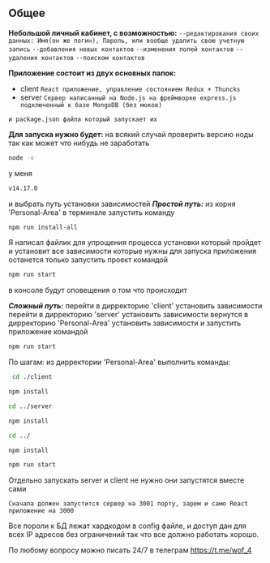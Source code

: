 ## Общее

**Небольшой личный кабинет, с возможностью:**
`--редактирования своих данных: Имя(он же логин), Пароль, или вообще удалить свою учетную запись`
`--добавления новых контактов`
`--изменения полей контактов`
`--удаления контактов`
`--поиском контактов`

**Приложение состоит из двух основных папок:** 
- client `React приложение, управление состоянием Redux + Thuncks` 
- server `Сервер написанный на Node.js на фреймворке express.js подключенный к базе MongoDB (без моков)`

`и package.json файла который запускает их`

**Для запуска нужно будет:**
на всякий случай проверить версию ноды так как может что нибудь не заработать

```sh
node -v
```

у меня

```sh
v14.17.0
```
и выбрать путь установки зависимостей
***Простой путь:***
из корня 'Personal-Area' в терминале запустить команду 
```sh
npm run install-all
```
Я написал файлик для упрощения процесса установки который пройдет и установит все зависимости которые нужны для запуска приложения останется только запустить проект командой 
```sh
npm run start
```
в консоле будут оповещения о том что происходит

***Сложный путь:***
перейти в дирректорию 'client' установить зависимости
перейти в дирректорию 'server' установить зависимости
вернутся в дирректорию 'Personal-Area' установить зависимости и запустить приложение командой

```sh
npm run start
```

По шагам: из дирректории 'Personal-Area' выполнить команды:

```sh
 cd ./client
```

```sh
npm install
```

```sh
cd ../server
```

```sh
npm install
```

```sh
cd ../
```

```sh
npm install
```

```sh
npm run start
```

Отдельно запускать server и client не нужно они запустятся вместе сами

`Сначала должен запустится сервер на 3001 порту, зарем и само React приложение на 3000`

Все пороли к БД лежат хардкодом в config файле, и доступ дан для всех IP адресов без ограничений так что все должно работать хорошо.

По любому вопросу можно писать 24/7 в телеграм https://t.me/wof_4
